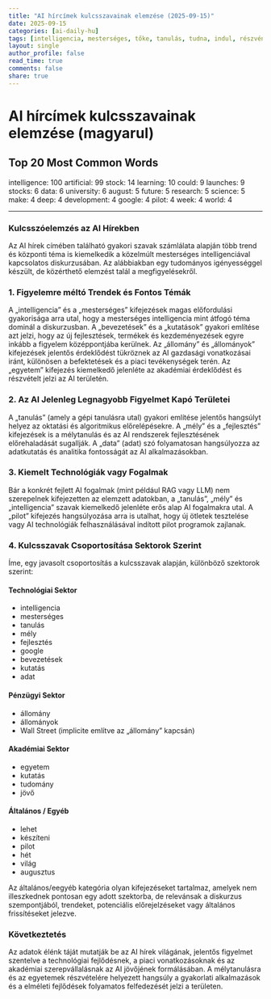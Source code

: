 ```yaml
---
title: "AI hírcímek kulcsszavainak elemzése (2025-09-15)"
date: 2025-09-15
categories: [ai-daily-hu]
tags: [intelligencia, mesterséges, tőke, tanulás, tudna, indul, részvények, adatok, egyetem, augusztus, jövő, kutatás, tudomány, készít, mély, fejlesztés, google, pilot, hét, világ]
layout: single
author_profile: false
read_time: true
comments: false
share: true
---
```


# AI hírcímek kulcsszavainak elemzése (magyarul)

## Top 20 Most Common Words

intelligence: 100
artificial: 99
stock: 14
learning: 10
could: 9
launches: 9
stocks: 6
data: 6
university: 6
august: 5
future: 5
research: 5
science: 5
make: 4
deep: 4
development: 4
google: 4
pilot: 4
week: 4
world: 4

---

### Kulcsszóelemzés az AI Hírekben

Az AI hírek címében található gyakori szavak számlálata alapján több trend és központi téma is kiemelkedik a közelmúlt mesterséges intelligenciával kapcsolatos diskurzusában. Az alábbiakban egy tudományos igényességgel készült, de közérthető elemzést talál a megfigyelésekről.

### 1. Figyelemre méltó Trendek és Fontos Témák
A „intelligencia” és a „mesterséges” kifejezések magas előfordulási gyakorisága arra utal, hogy a mesterséges intelligencia mint átfogó téma dominál a diskurzusban. A „bevezetések” és a „kutatások” gyakori említése azt jelzi, hogy az új fejlesztések, termékek és kezdeményezések egyre inkább a figyelem középpontjába kerülnek. Az „állomány” és „állományok” kifejezések jelentős érdeklődést tükröznek az AI gazdasági vonatkozásai iránt, különösen a befektetések és a piaci tevékenységek terén. Az „egyetem” kifejezés kiemelkedő jelenléte az akadémiai érdeklődést és részvételt jelzi az AI területén.

### 2. Az AI Jelenleg Legnagyobb Figyelmet Kapó Területei
A „tanulás” (amely a gépi tanulásra utal) gyakori említése jelentős hangsúlyt helyez az oktatási és algoritmikus előrelépésekre. A „mély” és a „fejlesztés” kifejezések is a mélytanulás és az AI rendszerek fejlesztésének előrehaladását sugallják. A „data” (adat) szó folyamatosan hangsúlyozza az adatkutatás és analitika fontosságát az AI alkalmazásokban.

### 3. Kiemelt Technológiák vagy Fogalmak
Bár a konkrét fejlett AI fogalmak (mint például RAG vagy LLM) nem szerepelnek kifejezetten az elemzett adatokban, a „tanulás”, „mély” és „intelligencia” szavak kiemelkedő jelenléte erős alap AI fogalmakra utal. A „pilot” kifejezés hangsúlyozása arra is utalhat, hogy új ötletek tesztelése vagy AI technológiák felhasználásával indított pilot programok zajlanak.

### 4. Kulcsszavak Csoportosítása Sektorok Szerint
Íme, egy javasolt csoportosítás a kulcsszavak alapján, különböző szektorok szerint:

#### Technológiai Sektor
- intelligencia
- mesterséges
- tanulás
- mély
- fejlesztés
- google
- bevezetések
- kutatás
- adat

#### Pénzügyi Sektor
- állomány
- állományok
- Wall Street (implicite említve az „állomány” kapcsán)

#### Akadémiai Sektor
- egyetem
- kutatás
- tudomány
- jövő

#### Általános / Egyéb
- lehet
- készíteni
- pilot
- hét
- világ
- augusztus

Az általános/eegyéb kategória olyan kifejezéseket tartalmaz, amelyek nem illeszkednek pontosan egy adott szektorba, de relevánsak a diskurzus szempontjából, trendeket, potenciális előrejelzéseket vagy általános frissítéseket jelezve.

### Következtetés
Az adatok élénk táját mutatják be az AI hírek világának, jelentős figyelmet szentelve a technológiai fejlődésnek, a piaci vonatkozásoknak és az akadémiai szerepvállalásnak az AI jövőjének formálásában. A mélytanulásra és az egyetemek részvételére helyezett hangsúly a gyakorlati alkalmazások és a elméleti fejlődések folyamatos felfedezését jelzi a területen.